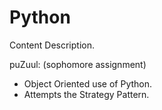 # Python

Content Description. 

puZuul: (sophomore assignment)

- Object Oriented use of Python.
- Attempts the Strategy Pattern.
